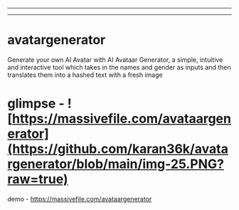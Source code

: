 *****************************************************************************
****************

# avatargenerator
Generate your own AI Avatar with AI Avataar Generator, a simple, intuitive and interactive tool which takes in the names and gender as inputs and then translates them into a hashed text with a fresh image

# glimpse - ![https://massivefile.com/avataargenerator](https://github.com/karan36k/avatargenerator/blob/main/img-25.PNG?raw=true)

 demo - https://massivefile.com/avataargenerator


